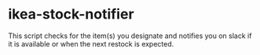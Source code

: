 # ikea-stock-notifier
This script checks for the item(s) you designate and notifies you on slack if it is available or when the next restock is expected.
